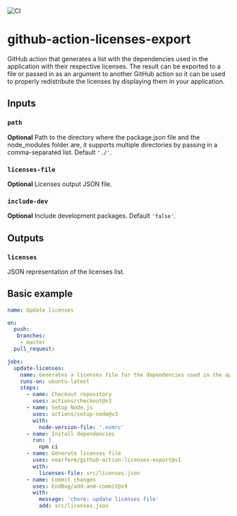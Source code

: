 ![CI](https://github.com/nearform/github-action-licenses-export/actions/workflows/ci.yml/badge.svg?event=push)

# github-action-licenses-export

GitHub action that generates a list with the dependencies used in the application with their respective licenses. The result can be exported to a file or passed in as an argument to another GitHub action so it can be used to properly redistribute the licenses by displaying them in your application.

## Inputs

### `path`

**Optional** Path to the directory where the package.json file and the node_modules folder are, it supports multiple directories by passing in a comma-separated list. Default `'./'`.

### `licenses-file`

**Optional** Licenses output JSON file.

### `include-dev`

**Optional** Include development packages. Default `'false'`.

## Outputs

### `licenses`

JSON representation of the licenses list.

## Basic example

```yaml
name: Update licenses

on:
  push:
   branches:
    - master
  pull_request:

jobs:
  update-licenses:
    name: Generates a licenses file for the dependencies used in the application and commits the changes
    runs-on: ubuntu-latest
    steps:
      - name: Checkout repository
        uses: actions/checkout@v3
      - name: Setup Node.js
        uses: actions/setup-node@v3
        with:
          node-version-file: '.nvmrc'
      - name: Install dependencies
        run: |
          npm ci
      - name: Generate licenses file
        uses: nearform/github-action-licenses-export@v1
        with:
          licenses-file: src/licenses.json
      - name: Commit changes
        uses: EndBug/add-and-commit@v9
        with:
          message: 'chore: update licenses file'
          add: src/licenses.json
```
